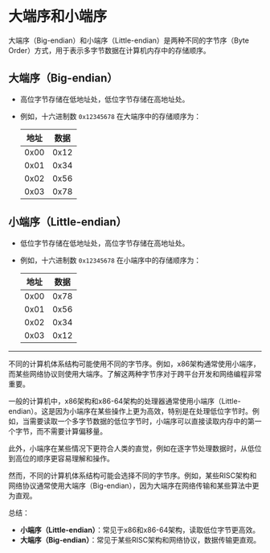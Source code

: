 # 大端序和小端序

大端序（Big-endian）和小端序（Little-endian）是两种不同的字节序（Byte Order）方式，用于表示多字节数据在计算机内存中的存储顺序。

## 大端序（Big-endian）

- 高位字节存储在低地址处，低位字节存储在高地址处。
- 例如，十六进制数 `0x12345678` 在大端序中的存储顺序为：

  | 地址 | 数据  |
  | ---- | ----- |
  | 0x00 | 0x12  |
  | 0x01 | 0x34  |
  | 0x02 | 0x56  |
  | 0x03 | 0x78  |

## 小端序（Little-endian）

- 低位字节存储在低地址处，高位字节存储在高地址处。
- 例如，十六进制数 `0x12345678` 在小端序中的存储顺序为：

  | 地址 | 数据  |
  | ---- | ----- |
  | 0x00 | 0x78  |
  | 0x01 | 0x56  |
  | 0x02 | 0x34  |
  | 0x03 | 0x12  |
***
不同的计算机体系结构可能使用不同的字节序。例如，x86架构通常使用小端序，而某些网络协议则使用大端序。了解这两种字节序对于跨平台开发和网络编程非常重要。

一般的计算机中，x86架构和x86-64架构的处理器通常使用小端序（Little-endian）。这是因为小端序在某些操作上更为高效，特别是在处理低位字节时。例如，当需要读取一个多字节数据的低位字节时，小端序可以直接读取内存中的第一个字节，而不需要计算偏移量。

此外，小端序在某些情况下更符合人类的直觉，例如在逐字节处理数据时，从低位到高位的顺序更容易理解和操作。

然而，不同的计算机体系结构可能会选择不同的字节序。例如，某些RISC架构和网络协议通常使用大端序（Big-endian），因为大端序在网络传输和某些算法中更为直观。

总结：
- **小端序（Little-endian）**：常见于x86和x86-64架构，读取低位字节更高效。
- **大端序（Big-endian）**：常见于某些RISC架构和网络协议，数据传输更直观。